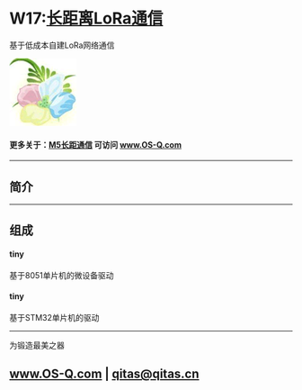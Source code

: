 ﻿# W17:[长距离LoRa通信](https://github.com/OS-Q/W17) 

基于低成本自建LoRa网络通信

[![sites](OS-Q/OS-Q.png)](http://www.OS-Q.com)

#### 更多关于：[M5长距通信](https://github.com/OS-Q/M5) 可访问 www.OS-Q.com

---

## 简介



---

## 组成

#### tiny

基于8051单片机的微设备驱动

#### tiny

基于STM32单片机的驱动

---

为锻造最美之器

##  www.OS-Q.com   |   qitas@qitas.cn

